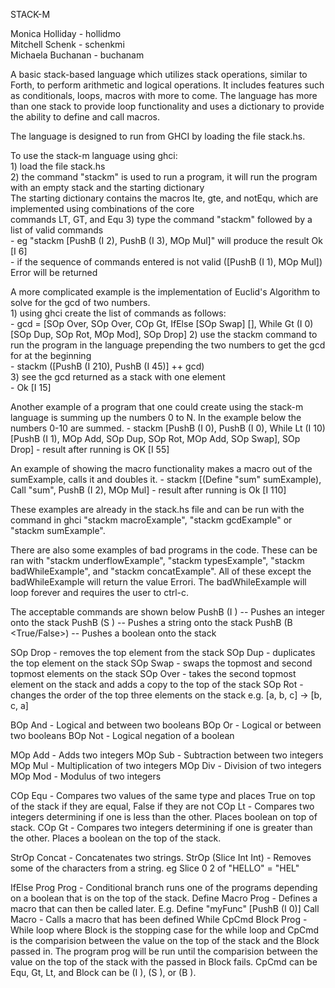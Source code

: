 STACK-M  

Monica Holliday - hollidmo  
Mitchell Schenk - schenkmi  
Michaela Buchanan - buchanam  

A basic stack-based language which utilizes stack operations, similar to Forth, to perform arithmetic and logical operations. It includes features such as conditionals, loops, macros with more to come. The language has more than one stack to provide loop functionality and
uses a dictionary to provide the ability to define and call macros.

The language is designed to run from GHCI by loading the file stack.hs.

To use the stack-m language using ghci:  
    1) load the file stack.hs  
    2) the command "stackm" is used to run a program, it will run the program with an empty stack and the starting dictionary  
       The starting dictionary contains the macros lte, gte, and notEqu, which are implemented using combinations of the core  
       commands LT, GT, and Equ
    3) type the command "stackm" followed by a list of valid commands  
        - eg "stackm [PushB (I 2), PushB (I 3), MOp Mul]" will produce the result Ok [I 6]  
        - if the sequence of commands entered is not valid ([PushB (I 1), MOp Mul]) Error will be returned  

A more complicated example is the implementation of Euclid's Algorithm to solve for the gcd of two numbers.  
    1) using ghci create the list of commands as follows:  
        - gcd = [SOp Over, SOp Over, COp Gt, IfElse [SOp Swap] [], While Gt (I 0) [SOp Dup, SOp Rot, MOp Mod], SOp Drop]
    2) use the stackm command to run the program in the language prepending the two numbers to get the gcd for at the beginning  
        - stackm ([PushB (I 210), PushB (I 45)] ++ gcd)  
    3) see the gcd returned as a stack with one element  
        - Ok [I 15]

Another example of a program that one could create using the stack-m language is summing up the numbers 0 to N.
In the example below the numbers 0-10 are summed.
    - stackm [PushB (I 0), PushB (I 0), While Lt (I 10) [PushB (I 1), MOp Add, SOp Dup, SOp Rot, MOp Add, SOp Swap], SOp Drop]
    - result after running is OK [I 55]

An example of showing the macro functionality makes a macro out of the sumExample, calls it and doubles it.
    - stackm [(Define "sum" sumExample), Call "sum", PushB (I 2), MOp Mul]
    - result after running is Ok [I 110]

These examples are already in the stack.hs file and can be run with the command in ghci "stackm macroExample", "stackm gcdExample" or "stackm sumExample".

There are also some examples of bad programs in the code.  These can be ran with "stackm underflowExample", "stackm typesExample", "stackm badWhileExample", and "stackm concatExample".  All of these except the badWhileExample will return the value Errori.  The badWhileExample will loop forever and requires the user to ctrl-c.

The acceptable commands are shown below
PushB (I <integer>) -- Pushes an integer onto the stack
PushB (S <string>) -- Pushes a string onto the stack
PushB (B <True/False>) -- Pushes a boolean onto the stack

SOp Drop - removes the top element from the stack
SOp Dup - duplicates the top element on the stack
SOp Swap - swaps the topmost and second topmost elements on the stack
SOp Over - takes the second topmost element on the stack and adds a copy to the top of the stack
SOp Rot - changes the order of the top three elements on the stack e.g. [a, b, c] -> [b, c, a]

BOp And - Logical and between two booleans
BOp Or - Logical or between two booleans
BOp Not - Logical negation of a boolean

MOp Add - Adds two integers
MOp Sub - Subtraction between two integers
MOp Mul - Multiplication of two integers
MOp Div - Division of two integers
MOp Mod - Modulus of two integers

COp Equ - Compares two values of the same type and places True on top of the stack if they are equal, False if they are not
COp Lt - Compares two integers determining if one is less than the other. Places boolean on top of stack.
COp Gt - Compares two integers determining if one is greater than the other. Places a boolean on the top of the stack.

StrOp Concat - Concatenates two strings.
StrOp (Slice Int Int) - Removes some of the characters from a string. eg Slice 0 2 of "HELLO" = "HEL"

IfElse Prog Prog - Conditional branch runs one of the programs depending on a boolean that is on the top of the stack.
Define Macro Prog - Defines a macro that can then be called later. E.g. Define "myFunc" [PushB (I 0)]
Call Macro - Calls a macro that has been defined
While CpCmd Block Prog - While loop where Block is the stopping case for the while loop and CpCmd is the comparision between the value on the top of the stack and the Block passed in.  The program prog will be run until the comparision between the value on the top of the stack with the passed in Block fails. CpCmd can be Equ, Gt, Lt, and Block can be (I <integer>), (S <string>), or (B <boolean>).
